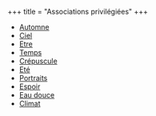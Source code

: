 +++
title = "Associations privilégiées"
+++
- [Automne](/categories/automne)
- [Ciel](/categories/ciel)
- [Etre](/categories/etre)
- [Temps](/categories/temps)
- [Crépuscule](/categories/crépuscule)
- [Eté](/categories/eté)
- [Portraits](/categories/portraits)
- [Espoir](/categories/espoir)
- [Eau douce](/categories/eau-douce)
- [Climat](/categories/climat)
